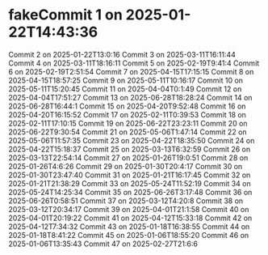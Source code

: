 # fakeCommit 1 on 2025-01-22T14:43:36
Commit 2 on 2025-01-22T13:0:16
Commit 3 on 2025-03-11T16:11:44
Commit 4 on 2025-03-11T18:16:11
Commit 5 on 2025-02-19T9:41:4
Commit 6 on 2025-02-19T2:51:54
Commit 7 on 2025-04-15T17:15:15
Commit 8 on 2025-04-15T18:57:25
Commit 9 on 2025-05-11T10:16:17
Commit 10 on 2025-05-11T15:20:45
Commit 11 on 2025-04-04T0:1:49
Commit 12 on 2025-04-04T17:51:27
Commit 13 on 2025-06-28T18:28:24
Commit 14 on 2025-06-28T16:44:1
Commit 15 on 2025-04-20T9:52:48
Commit 16 on 2025-04-20T16:15:52
Commit 17 on 2025-02-11T0:39:53
Commit 18 on 2025-02-11T17:10:15
Commit 19 on 2025-06-22T23:23:11
Commit 20 on 2025-06-22T9:30:54
Commit 21 on 2025-05-06T1:47:14
Commit 22 on 2025-05-06T11:57:35
Commit 23 on 2025-04-22T18:35:50
Commit 24 on 2025-04-22T15:18:37
Commit 25 on 2025-03-13T6:32:59
Commit 26 on 2025-03-13T22:54:14
Commit 27 on 2025-01-26T19:0:51
Commit 28 on 2025-01-26T4:6:26
Commit 29 on 2025-01-30T20:4:17
Commit 30 on 2025-01-30T23:47:40
Commit 31 on 2025-01-21T16:17:45
Commit 32 on 2025-01-21T21:38:29
Commit 33 on 2025-05-24T11:52:19
Commit 34 on 2025-05-24T14:25:34
Commit 35 on 2025-06-26T3:17:48
Commit 36 on 2025-06-26T0:58:51
Commit 37 on 2025-03-12T4:20:8
Commit 38 on 2025-03-12T20:34:17
Commit 39 on 2025-04-01T21:1:58
Commit 40 on 2025-04-01T20:19:22
Commit 41 on 2025-04-12T15:33:18
Commit 42 on 2025-04-12T7:34:32
Commit 43 on 2025-01-18T16:38:55
Commit 44 on 2025-01-18T8:41:22
Commit 45 on 2025-01-06T18:55:20
Commit 46 on 2025-01-06T13:35:43
Commit 47 on 2025-02-27T21:6:6
